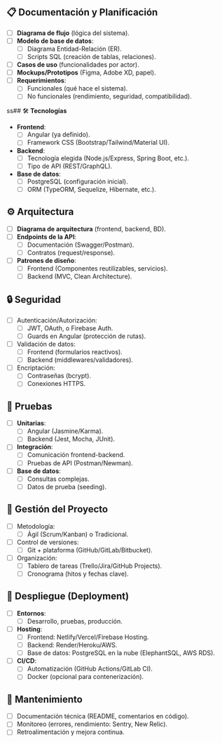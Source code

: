 ## 📋 **Documentación y Planificación**  
- [ ] **Diagrama de flujo** (lógica del sistema).  
- [ ] **Modelo de base de datos**:  
  - [ ] Diagrama Entidad-Relación (ER).  
  - [ ] Scripts SQL (creación de tablas, relaciones).  
- [ ] **Casos de uso** (funcionalidades por actor).  
- [ ] **Mockups/Prototipos** (Figma, Adobe XD, papel).  
- [ ] **Requerimientos**:  
  - [ ] Funcionales (qué hace el sistema).  
  - [ ] No funcionales (rendimiento, seguridad, compatibilidad).  

ss## 🛠 **Tecnologías**  
- **Frontend**:  
  - [ ] Angular (ya definido).  
  - [ ] Framework CSS (Bootstrap/Tailwind/Material UI).  
- **Backend**:  
  - [ ] Tecnología elegida (Node.js/Express, Spring Boot, etc.).  
  - [ ] Tipo de API (REST/GraphQL).  
- **Base de datos**:  
  - [ ] PostgreSQL (configuración inicial).  
  - [ ] ORM (TypeORM, Sequelize, Hibernate, etc.).  

## ⚙️ **Arquitectura**  
- [ ] **Diagrama de arquitectura** (frontend, backend, BD).  
- [ ] **Endpoints de la API**:  
  - [ ] Documentación (Swagger/Postman).  
  - [ ] Contratos (request/response).  
- [ ] **Patrones de diseño**:  
  - [ ] Frontend (Componentes reutilizables, servicios).  
  - [ ] Backend (MVC, Clean Architecture).  

## 🔒 **Seguridad**  
- [ ] Autenticación/Autorización:  
  - [ ] JWT, OAuth, o Firebase Auth.  
  - [ ] Guards en Angular (protección de rutas).  
- [ ] Validación de datos:  
  - [ ] Frontend (formularios reactivos).  
  - [ ] Backend (middlewares/validadores).  
- [ ] Encriptación:  
  - [ ] Contraseñas (bcrypt).  
  - [ ] Conexiones HTTPS.  

## 🧪 **Pruebas**  
- [ ] **Unitarias**:  
  - [ ] Angular (Jasmine/Karma).  
  - [ ] Backend (Jest, Mocha, JUnit).  
- [ ] **Integración**:  
  - [ ] Comunicación frontend-backend.  
  - [ ] Pruebas de API (Postman/Newman).  
- [ ] **Base de datos**:  
  - [ ] Consultas complejas.  
  - [ ] Datos de prueba (seeding).  

## 📂 **Gestión del Proyecto**  
- [ ] Metodología:  
  - [ ] Ágil (Scrum/Kanban) o Tradicional.  
- [ ] Control de versiones:  
  - [ ] Git + plataforma (GitHub/GitLab/Bitbucket).  
- [ ] Organización:  
  - [ ] Tablero de tareas (Trello/Jira/GitHub Projects).  
  - [ ] Cronograma (hitos y fechas clave).  

## 🚀 **Despliegue (Deployment)**  
- [ ] **Entornos**:  
  - [ ] Desarrollo, pruebas, producción.  
- [ ] **Hosting**:  
  - [ ] Frontend: Netlify/Vercel/Firebase Hosting.  
  - [ ] Backend: Render/Heroku/AWS.  
  - [ ] Base de datos: PostgreSQL en la nube (ElephantSQL, AWS RDS).  
- [ ] **CI/CD**:  
  - [ ] Automatización (GitHub Actions/GitLab CI).  
  - [ ] Docker (opcional para contenerización).  

## 🔄 **Mantenimiento**  
- [ ] Documentación técnica (README, comentarios en código).  
- [ ] Monitoreo (errores, rendimiento: Sentry, New Relic).  
- [ ] Retroalimentación y mejora continua.  